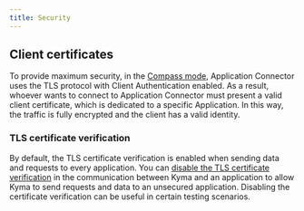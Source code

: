 ```yaml
---
title: Security
---
```


## Client certificates

To provide maximum security, in the [Compass mode](./README.md), Application Connector uses the TLS protocol with Client Authentication enabled. As a result, whoever wants to connect to Application Connector must present a valid client certificate, which is dedicated to a specific Application. In this way, the traffic is fully encrypted and the client has a valid identity.

### TLS certificate verification

By default, the TLS certificate verification is enabled when sending data and requests to every application.
You can [disable the TLS certificate verification](../../../03-tutorials/00-application-connectivity/ac-11-disable-tls-certificate-verification.md) in the communication between Kyma and an application to allow Kyma to send requests and data to an unsecured application. Disabling the certificate verification can be useful in certain testing scenarios.
